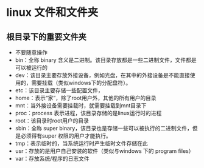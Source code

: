 # linux 文件和文件夹

## 根目录下的重要文件夹

- 不要随意操作
- bin：全称 binary 含义是二进制。该目录存放都是一些二进制文件，文件都是可以被运行的
- dev：该目录主要存放外接设备，例如光盘，在其中的外接设备是不能直接使用的，需要挂载（类似windows下的分配盘符）。
- etc：该目录主要存储一些配置文件，
- home：表示“家”，除了root用户外，其他的所有用户的目录
- mnt：当外接设备需要挂载时，就需要挂载到mnt目录下
- proc：process 表示进程，该目录存储的是linux运行时的进程
- root：该目录时root用户的目录
- sbin：全称 super binary，该目录也是存储一些可以被执行的二进制文件，但是必须得有super 权限的用户才能执行。
- tmp：表示临时的，当系统运行时产生临时文件存储在此
- usr：存放的是用户自己安装的软件（类似与windows 下的 program files）
- var：存放系统/程序的日志文件

